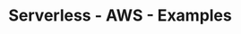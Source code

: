 <!--
title: Serverless - AWS Lambda Examples
menuText: Examples
description: A list of serverless AWS Lambda Example Projects
layout: Doc
-->

# Serverless - AWS - Examples
